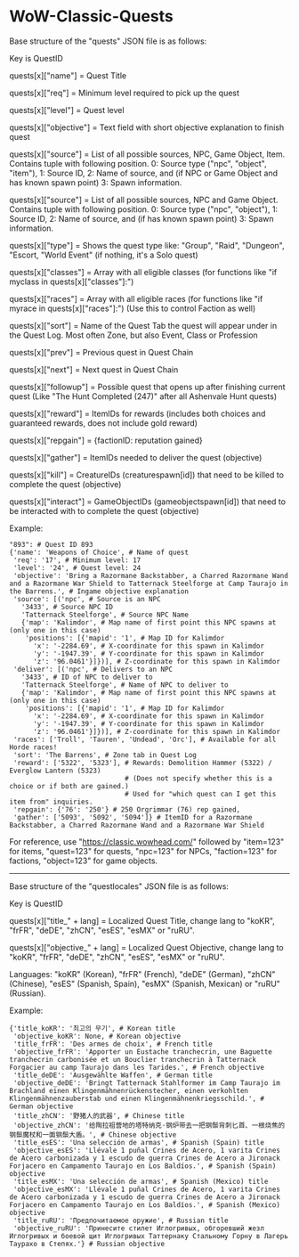# WoW-Classic-Quests

Base structure of the "quests" JSON file is as follows:

Key is QuestID

quests[x]["name"] = Quest Title

quests[x]["req"] = Minimum level required to pick up the quest

quests[x]["level"] = Quest level

quests[x]["objective"] = Text field with short objective explanation to finish quest

quests[x]["source"] = List of all possible sources, NPC, Game Object, Item. Contains tuple with following position. 0: Source type ("npc", "object", "item"), 1: Source ID, 2: Name of source, and (if NPC or Game Object and has known spawn point) 3: Spawn information.

quests[x]["source"] = List of all possible sources, NPC and Game Object. Contains tuple with following position. 0: Source type ("npc", "object"), 1: Source ID, 2: Name of source, and (if has known spawn point) 3: Spawn information.

quests[x]["type"] = Shows the quest type like: "Group", "Raid", "Dungeon", "Escort, "World Event" (if nothing, it's a Solo quest)

quests[x]["classes"] = Array with all eligible classes (for functions like "if myclass in quests[x]["classes"]:")

quests[x]["races"] = Array with all eligible races (for functions like "if myrace in quests[x]["races"]:") (Use this to control Faction as well)

quests[x]["sort"] = Name of the Quest Tab the quest will appear under in the Quest Log. Most often Zone, but also Event, Class or Profession

quests[x]["prev"] = Previous quest in Quest Chain

quests[x]["next"] = Next quest in Quest Chain

quests[x]["followup"] = Possible quest that opens up after finishing current quest (Like "The Hunt Completed (247)" after all Ashenvale Hunt quests)

quests[x]["reward"] = ItemIDs for rewards (includes both choices and guaranteed rewards, does not include gold reward)

quests[x]["repgain"] = {factionID: reputation gained}

quests[x]["gather"] = ItemIDs needed to deliver the quest (objective)

quests[x]["kill"] = CreatureIDs (creaturespawn[id]) that need to be killed to complete the quest (objective)

quests[x]["interact"] = GameObjectIDs (gameobjectspawn[id]) that need to be interacted with to complete the quest (objective)

Example:
    
    "893": # Quest ID 893
    {'name': 'Weapons of Choice', # Name of quest
     'req': '17', # Minimum level: 17
     'level': '24', # Quest level: 24
     'objective': 'Bring a Razormane Backstabber, a Charred Razormane Wand and a Razormane War Shield to Tatternack Steelforge at Camp Taurajo in the Barrens.', # Ingame objective explanation
     'source': [('npc', # Source is an NPC
       '3433', # Source NPC ID
       'Tatternack Steelforge', # Source NPC Name
       {'map': 'Kalimdor', # Map name of first point this NPC spawns at (only one in this case)
        'positions': [{'mapid': '1', # Map ID for Kalimdor
          'x': '-2284.69', # X-coordinate for this spawn in Kalimdor
          'y': '-1947.39', # Y-coordinate for this spawn in Kalimdor
          'z': '96.0461'}]})], # Z-coordinate for this spawn in Kalimdor
     'deliver': [('npc', # Delivers to an NPC
       '3433', # ID of NPC to deliver to
       'Tatternack Steelforge', # Name of NPC to deliver to
       {'map': 'Kalimdor', # Map name of first point this NPC spawns at (only one in this case)
        'positions': [{'mapid': '1', # Map ID for Kalimdor
          'x': '-2284.69', # X-coordinate for this spawn in Kalimdor
          'y': '-1947.39', # Y-coordinate for this spawn in Kalimdor
          'z': '96.0461'}]})], # Z-coordinate for this spawn in Kalimdor
     'races': ['Troll', 'Tauren', 'Undead', 'Orc'], # Available for all Horde races!
     'sort': 'The Barrens', # Zone tab in Quest Log
     'reward': ['5322', '5323'], # Rewards: Demolition Hammer (5322) / Everglow Lantern (5323)
                                 # (Does not specify whether this is a choice or if both are gained.)
                                 # Used for "which quest can I get this item from" inquiries.
     'repgain': {'76': '250'} # 250 Orgrimmar (76) rep gained,
     'gather': ['5093', '5092', '5094']} # ItemID for a Razormane Backstabber, a Charred Razormane Wand and a Razormane War Shield
     
For reference, use "https://classic.wowhead.com/" followed by "item=123" for items, "quest=123" for quests, "npc=123" for NPCs, "faction=123" for factions, "object=123" for game objects.

_____________________________________________________________________

Base structure of the "questlocales" JSON file is as follows:

Key is QuestID

quests[x]["title_" + lang] = Localized Quest Title, change lang to "koKR", "frFR", "deDE", "zhCN", "esES", "esMX" or "ruRU".

quests[x]["objective_" + lang] = Localized Quest Objective, change lang to "koKR", "frFR", "deDE", "zhCN", "esES", "esMX" or "ruRU".

Languages: "koKR" (Korean), "frFR" (French), "deDE" (German), "zhCN" (Chinese), "esES" (Spanish, Spain), "esMX" (Spanish, Mexican) or "ruRU" (Russian).

Example:

    {'title_koKR': '최고의 무기', # Korean title
     'objective_koKR': None, # Korean objective
     'title_frFR': 'Des armes de choix', # French title
     'objective_frFR': 'Apporter un Eustache tranchecrin, une Baguette tranchecrin carbonisée et un Bouclier tranchecrin à Tatternack Forgacier au camp Taurajo dans les Tarides.', # French objective
     'title_deDE': 'Ausgewählte Waffen', # German title
     'objective_deDE': 'Bringt Tatternack Stahlformer im Camp Taurajo im Brachland einen Klingenmähnenrückenstecher, einen verkohlten Klingenmähnenzauberstab und einen Klingenmähnenkriegsschild.', # German objective
     'title_zhCN': '野猪人的武器', # Chinese title
     'objective_zhCN': '给陶拉祖营地的塔特纳克·钢炉带去一把钢鬃背刺匕首、一根烧焦的钢鬃魔杖和一面钢鬃大盾。', # Chinese objective
     'title_esES': 'Una selección de armas', # Spanish (Spain) title
     'objective_esES': 'Llévale 1 puñal Crines de Acero, 1 varita Crines de Acero carbonizada y 1 escudo de guerra Crines de Acero a Jironack Forjacero en Campamento Taurajo en Los Baldíos.', # Spanish (Spain) objective
     'title_esMX': 'Una selección de armas', # Spanish (Mexico) title
     'objective_esMX': 'Llévale 1 puñal Crines de Acero, 1 varita Crines de Acero carbonizada y 1 escudo de guerra Crines de Acero a Jironack Forjacero en Campamento Taurajo en Los Baldíos.', # Spanish (Mexico) objective
     'title_ruRU': 'Предпочитаемое оружие', # Russian title
     'objective_ruRU': 'Принесите стилет Иглогривых, обгоревший жезл Иглогривых и боевой щит Иглогривых Таттернаку Стальному Горну в Лагерь Таурахо в Степях.'} # Russian objective
